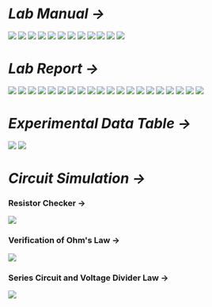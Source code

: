 # *Lab Manual →*

<img src="PNGs/LAB_01 - Ohm’s Law, KVL, and Voltage Divider Rule using Series Circuit-01.png">
<img src="PNGs/LAB_01 - Ohm’s Law, KVL, and Voltage Divider Rule using Series Circuit-02.png">
<img src="PNGs/LAB_01 - Ohm’s Law, KVL, and Voltage Divider Rule using Series Circuit-03.png">
<img src="PNGs/LAB_01 - Ohm’s Law, KVL, and Voltage Divider Rule using Series Circuit-04.png">
<img src="PNGs/LAB_01 - Ohm’s Law, KVL, and Voltage Divider Rule using Series Circuit-05.png">
<img src="PNGs/LAB_01 - Ohm’s Law, KVL, and Voltage Divider Rule using Series Circuit-06.png">
<img src="PNGs/LAB_01 - Ohm’s Law, KVL, and Voltage Divider Rule using Series Circuit-07.png">
<img src="PNGs/LAB_01 - Ohm’s Law, KVL, and Voltage Divider Rule using Series Circuit-08.png">
<img src="PNGs/LAB_01 - Ohm’s Law, KVL, and Voltage Divider Rule using Series Circuit-09.png">
<img src="PNGs/LAB_01 - Ohm’s Law, KVL, and Voltage Divider Rule using Series Circuit-10.png">
<img src="PNGs/LAB_01 - Ohm’s Law, KVL, and Voltage Divider Rule using Series Circuit-11.png">
<img src="PNGs/LAB_01 - Ohm’s Law, KVL, and Voltage Divider Rule using Series Circuit-12.png">

# *Lab Report →*

<img src="PNGs/Lab_Report_01-Ohm’s Law, KVL, and Voltage Divider Rule using Series Circuit-01.png">
<img src="PNGs/Lab_Report_01-Ohm’s Law, KVL, and Voltage Divider Rule using Series Circuit-02.png">
<img src="PNGs/Lab_Report_01-Ohm’s Law, KVL, and Voltage Divider Rule using Series Circuit-03.png">
<img src="PNGs/Lab_Report_01-Ohm’s Law, KVL, and Voltage Divider Rule using Series Circuit-04.png">
<img src="PNGs/Lab_Report_01-Ohm’s Law, KVL, and Voltage Divider Rule using Series Circuit-05.png">
<img src="PNGs/Lab_Report_01-Ohm’s Law, KVL, and Voltage Divider Rule using Series Circuit-06.png">
<img src="PNGs/Lab_Report_01-Ohm’s Law, KVL, and Voltage Divider Rule using Series Circuit-07.png">
<img src="PNGs/Lab_Report_01-Ohm’s Law, KVL, and Voltage Divider Rule using Series Circuit-08.png">
<img src="PNGs/Lab_Report_01-Ohm’s Law, KVL, and Voltage Divider Rule using Series Circuit-09.png">
<img src="PNGs/Lab_Report_01-Ohm’s Law, KVL, and Voltage Divider Rule using Series Circuit-10.png">
<img src="PNGs/Lab_Report_01-Ohm’s Law, KVL, and Voltage Divider Rule using Series Circuit-11.png">
<img src="PNGs/Lab_Report_01-Ohm’s Law, KVL, and Voltage Divider Rule using Series Circuit-12.png">
<img src="PNGs/Lab_Report_01-Ohm’s Law, KVL, and Voltage Divider Rule using Series Circuit-13.png">
<img src="PNGs/Lab_Report_01-Ohm’s Law, KVL, and Voltage Divider Rule using Series Circuit-14.png">
<img src="PNGs/Lab_Report_01-Ohm’s Law, KVL, and Voltage Divider Rule using Series Circuit-15.png">
<img src="PNGs/Lab_Report_01-Ohm’s Law, KVL, and Voltage Divider Rule using Series Circuit-16.png">
<img src="PNGs/Lab_Report_01-Ohm’s Law, KVL, and Voltage Divider Rule using Series Circuit-17.png">
<img src="PNGs/Lab_Report_01-Ohm’s Law, KVL, and Voltage Divider Rule using Series Circuit-18.png">
<img src="PNGs/Lab_Report_01-Ohm’s Law, KVL, and Voltage Divider Rule using Series Circuit-19.png">
<img src="PNGs/Lab_Report_01-Ohm’s Law, KVL, and Voltage Divider Rule using Series Circuit-20.png">

# *Experimental Data Table →*

<img src="PNGs/Lab_Report_01-Ohm’s Law, KVL, and Voltage Divider Rule using Series Circuit-22.png">
<img src="PNGs/Lab_Report_01-Ohm’s Law, KVL, and Voltage Divider Rule using Series Circuit-22.png">

# *Circuit Simulation →*

### Resistor Checker →
<img src="PNGs/LAB_Simulation_01_Resistor_Checker.png">

### Verification of Ohm's Law →
<img src="PNGs/LAB_Simulation_01_Part-01.png">

### Series Circuit and Voltage Divider Law →
<img src="PNGs/LAB_Simulation_01_Part-02.png">
